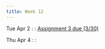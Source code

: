 ```yaml
---
title: Week 12
---
```


Tue Apr 2
: []()
  : [Assignment 3 due (3/30)]({{site.baseurl}}/assignments/3-let-arity/)

Thu Apr 4
: 
  : []()

